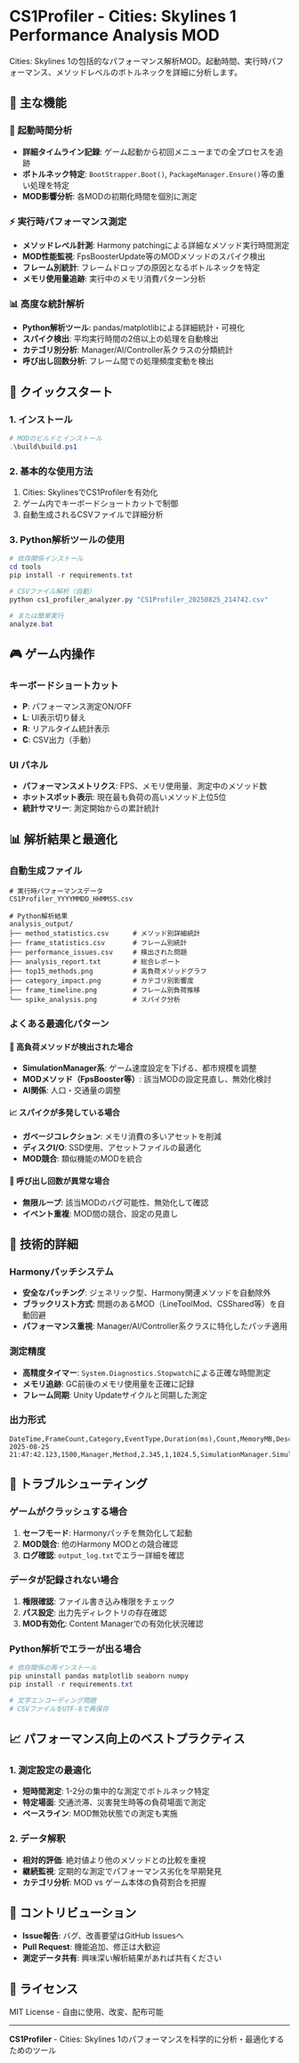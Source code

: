 # CS1Profiler - Cities: Skylines 1 Performance Analysis MOD

Cities: Skylines 1の包括的なパフォーマンス解析MOD。起動時間、実行時パフォーマンス、メソッドレベルのボトルネックを詳細に分析します。

## 🎯 主な機能

### 🚀 起動時間分析
- **詳細タイムライン記録**: ゲーム起動から初回メニューまでの全プロセスを追跡
- **ボトルネック特定**: `BootStrapper.Boot()`, `PackageManager.Ensure()`等の重い処理を特定
- **MOD影響分析**: 各MODの初期化時間を個別に測定

### ⚡ 実行時パフォーマンス測定
- **メソッドレベル計測**: Harmony patchingによる詳細なメソッド実行時間測定
- **MOD性能監視**: FpsBoosterUpdate等のMODメソッドのスパイク検出
- **フレーム別統計**: フレームドロップの原因となるボトルネックを特定
- **メモリ使用量追跡**: 実行中のメモリ消費パターン分析

### 📊 高度な統計解析
- **Python解析ツール**: pandas/matplotlibによる詳細統計・可視化
- **スパイク検出**: 平均実行時間の2倍以上の処理を自動検出
- **カテゴリ別分析**: Manager/AI/Controller系クラスの分類統計
- **呼び出し回数分析**: フレーム間での処理頻度変動を検出

## 🚀 クイックスタート

### 1. インストール
```powershell
# MODのビルドとインストール
.\build\build.ps1
```

### 2. 基本的な使用方法
1. Cities: SkylinesでCS1Profilerを有効化
2. ゲーム内でキーボードショートカットで制御
3. 自動生成されるCSVファイルで詳細分析

### 3. Python解析ツールの使用
```powershell
# 依存関係インストール
cd tools
pip install -r requirements.txt

# CSVファイル解析（自動）
python cs1_profiler_analyzer.py "CS1Profiler_20250825_214742.csv"

# または簡単実行
analyze.bat
```

## 🎮 ゲーム内操作

### キーボードショートカット
- **P**: パフォーマンス測定ON/OFF
- **L**: UI表示切り替え
- **R**: リアルタイム統計表示
- **C**: CSV出力（手動）

### UI パネル
- **パフォーマンスメトリクス**: FPS、メモリ使用量、測定中のメソッド数
- **ホットスポット表示**: 現在最も負荷の高いメソッド上位5位
- **統計サマリー**: 測定開始からの累計統計

## 📊 解析結果と最適化

### 自動生成ファイル
```
# 実行時パフォーマンスデータ
CS1Profiler_YYYYMMDD_HHMMSS.csv

# Python解析結果
analysis_output/
├── method_statistics.csv      # メソッド別詳細統計
├── frame_statistics.csv       # フレーム別統計
├── performance_issues.csv     # 検出された問題
├── analysis_report.txt        # 総合レポート
├── top15_methods.png          # 高負荷メソッドグラフ
├── category_impact.png        # カテゴリ別影響度
├── frame_timeline.png         # フレーム別負荷推移
└── spike_analysis.png         # スパイク分析
```

### よくある最適化パターン

#### 🚨 高負荷メソッドが検出された場合
- **SimulationManager系**: ゲーム速度設定を下げる、都市規模を調整
- **MODメソッド（FpsBooster等）**: 該当MODの設定見直し、無効化検討
- **AI関係**: 人口・交通量の調整

#### 📈 スパイクが多発している場合
- **ガベージコレクション**: メモリ消費の多いアセットを削減
- **ディスクI/O**: SSD使用、アセットファイルの最適化
- **MOD競合**: 類似機能のMODを統合

#### 🔄 呼び出し回数が異常な場合
- **無限ループ**: 該当MODのバグ可能性、無効化して確認
- **イベント重複**: MOD間の競合、設定の見直し

## 🔧 技術的詳細

### Harmonyパッチシステム
- **安全なパッチング**: ジェネリック型、Harmony関連メソッドを自動除外
- **ブラックリスト方式**: 問題のあるMOD（LineToolMod、CSShared等）を自動回避
- **パフォーマンス重視**: Manager/AI/Controller系クラスに特化したパッチ適用

### 測定精度
- **高精度タイマー**: `System.Diagnostics.Stopwatch`による正確な時間測定
- **メモリ追跡**: GC前後のメモリ使用量を正確に記録
- **フレーム同期**: Unity Updateサイクルと同期した測定

### 出力形式
```csv
DateTime,FrameCount,Category,EventType,Duration(ms),Count,MemoryMB,Description
2025-08-25 21:47:42.123,1500,Manager,Method,2.345,1,1024.5,SimulationManager.SimulationStepImpl
```

## 🚨 トラブルシューティング

### ゲームがクラッシュする場合
1. **セーフモード**: Harmonyパッチを無効化して起動
2. **MOD競合**: 他のHarmony MODとの競合確認
3. **ログ確認**: `output_log.txt`でエラー詳細を確認

### データが記録されない場合
1. **権限確認**: ファイル書き込み権限をチェック
2. **パス設定**: 出力先ディレクトリの存在確認
3. **MOD有効化**: Content Managerでの有効化状況確認

### Python解析でエラーが出る場合
```powershell
# 依存関係の再インストール
pip uninstall pandas matplotlib seaborn numpy
pip install -r requirements.txt

# 文字エンコーディング問題
# CSVファイルをUTF-8で再保存
```

## 📈 パフォーマンス向上のベストプラクティス

### 1. 測定設定の最適化
- **短時間測定**: 1-2分の集中的な測定でボトルネック特定
- **特定場面**: 交通渋滞、災害発生時等の負荷場面で測定
- **ベースライン**: MOD無効状態での測定も実施

### 2. データ解釈
- **相対的評価**: 絶対値より他のメソッドとの比較を重視
- **継続監視**: 定期的な測定でパフォーマンス劣化を早期発見
- **カテゴリ分析**: MOD vs ゲーム本体の負荷割合を把握

## 🤝 コントリビューション

- **Issue報告**: バグ、改善要望はGitHub Issuesへ
- **Pull Request**: 機能追加、修正は大歓迎
- **測定データ共有**: 興味深い解析結果があれば共有ください

## 📄 ライセンス

MIT License - 自由に使用、改変、配布可能

---
**CS1Profiler** - Cities: Skylines 1のパフォーマンスを科学的に分析・最適化するためのツール

